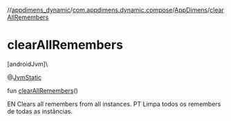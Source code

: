 //[appdimens_dynamic](../../../README.md)/[com.appdimens.dynamic.compose](../README.md)/[AppDimens](README.md)/[clearAllRemembers](clear-all-remembers.md)

# clearAllRemembers

[androidJvm]\

@[JvmStatic](https://kotlinlang.org/api/core/kotlin-stdlib/kotlin.jvm/-jvm-static/index.html)

fun [clearAllRemembers](clear-all-remembers.md)()

EN Clears all remembers from all instances. PT Limpa todos os remembers de todas as instâncias.